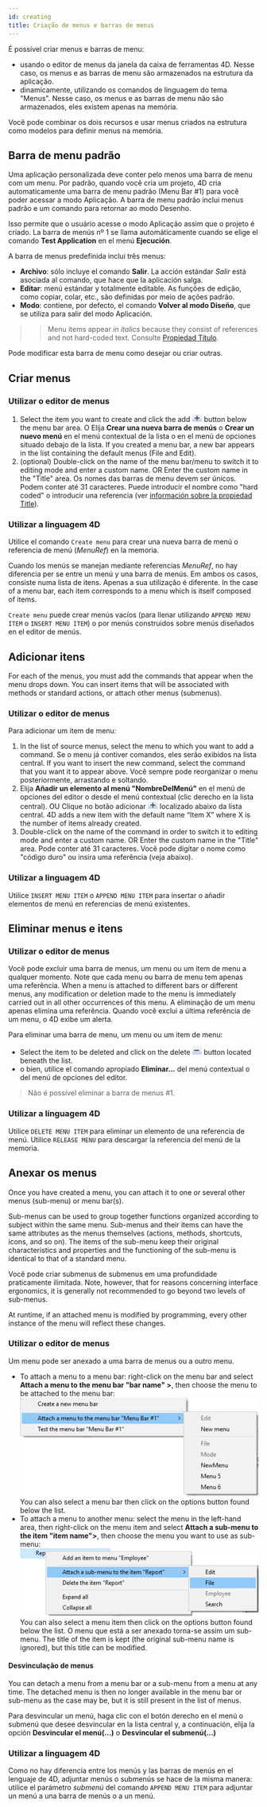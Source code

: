 ```yaml
---
id: creating
title: Criação de menus e barras de menus
---
```


É possível criar menus e barras de menu:

- usando o editor de menus da janela da caixa de ferramentas 4D. Nesse caso, os menus e as barras de menu são armazenados na estrutura da aplicação.
- dinamicamente, utilizando os comandos de linguagem do tema "Menus". Nesse caso, os menus e as barras de menu não são armazenados, eles existem apenas na memória.

Você pode combinar os dois recursos e usar menus criados na estrutura como modelos para definir menus na memória.

## Barra de menu padrão

Uma aplicação personalizada deve conter pelo menos uma barra de menu com um menu. Por padrão, quando você cria um projeto, 4D cria automaticamente uma barra de menu padrão (Menu Bar #1) para você poder acessar a modo Aplicação. A barra de menu padrão inclui menus padrão e um comando para retornar ao modo Desenho.

Isso permite que o usuário acesse o modo Aplicação assim que o projeto é criado. La barra de menús nº 1 se llama automáticamente cuando se elige el comando **Test Application** en el menú **Ejecución**.

A barra de menus predefinida inclui três menus:

- **Archivo**: sólo incluye el comando **Salir**. La acción estándar _Salir_ está asociada al comando, que hace que la aplicación salga.
- **Editar**: menú estándar y totalmente editable. As funções de edição, como copiar, colar, etc., são definidas por meio de ações padrão.
- **Modo**: contiene, por defecto, el comando **Volver al modo Diseño**, que se utiliza para salir del modo Aplicación.

> > Menu items appear _in italics_ because they consist of references and not hard-coded text. Consulte [Propiedad Título](properties.md#title).

Pode modificar esta barra de menu como desejar ou criar outras.

## Criar menus

### Utilizar o editor de menus

1. Select the item you want to create and click the add ![](../assets/en/Menus/PlussNew.png) button below the menu bar area.
   O
   Elija **Crear una nueva barra de menús** o **Crear un nuevo menú** en el menú contextual de la lista o en el menú de opciones situado debajo de la lista.
   If you created a menu bar, a new bar appears in the list containing the default menus (File and Edit).
2. (optional) Double-click on the name of the menu bar/menu to switch it to editing mode and enter a custom name.
   OR Enter the custom name in the "Title" area.
   Os nomes das barras de menu devem ser únicos. Podem conter até 31 caracteres. Puede introducir el nombre como "hard coded" o introducir una referencia (ver [información sobre la propiedad Title](properties.md#title)).

### Utilizar a linguagem 4D

Utilice el comando `Create menu` para crear una nueva barra de menú o referencia de menú (_MenuRef_) en la memoria.

Cuando los menús se manejan mediante referencias _MenuRef_, no hay diferencia per se entre un menú y una barra de menús. Em ambos os casos, consiste numa lista de itens. Apenas a sua utilização é diferente. In the case of a menu bar, each item corresponds to a menu which is itself composed of items.

`Create menu` puede crear menús vacíos (para llenar utilizando `APPEND MENU ITEM` o `INSERT MENU ITEM`) o por menús construidos sobre menús diseñados en el editor de menús.

## Adicionar itens

For each of the menus, you must add the commands that appear when the menu drops down. You can insert items that will be associated with methods or standard actions, or attach other menus (submenus).

### Utilizar o editor de menus

Para adicionar um item de menu:

1. In the list of source menus, select the menu to which you want to add a command.
   Se o menu já contiver comandos, eles serão exibidos na lista central. If you want to insert the new command, select the command that you want it to appear above. Você sempre pode reorganizar o menu posteriormente, arrastando e soltando.
2. Elija **Añadir un elemento al menú "NombreDelMenú"** en el menú de opciones del editor o desde el menú contextual (clic derecho en la lista central).
   OU
   Clique no botão adicionar ![](../assets/en/Menus/PlussNew.png) localizado abaixo da lista central.
   4D adds a new item with the default name “Item X” where X is the number of items already created.
3. Double-click on the name of the command in order to switch it to editing mode and enter a custom name.
   OR Enter the custom name in the "Title" area. Pode conter até 31 caracteres. Você pode digitar o nome como "código duro" ou insira uma referência (veja abaixo).

### Utilizar a linguagem 4D

Utilice `INSERT MENU ITEM` o `APPEND MENU ITEM` para insertar o añadir elementos de menú en referencias de menú existentes.

## Eliminar menus e itens

### Utilizar o editor de menus

Você pode excluir uma barra de menus, um menu ou um item de menu a qualquer momento. Note que cada menu ou barra de menu tem apenas uma referência. When a menu is attached to different bars or different menus, any modification or deletion made to the menu is immediately carried out in all other occurrences of this menu. A eliminação de um menu apenas elimina uma referência. Quando você exclui a última referência de um menu, o 4D exibe um alerta.

Para eliminar uma barra de menu, um menu ou um item de menu:

- Select the item to be deleted and click on the delete ![](../assets/en/Menus/MinussNew.png) button located beneath the list.
- o bien, utilice el comando apropiado **Eliminar...** del menú contextual o del menú de opciones del editor.

> Não é possível eliminar a barra de menus #1.

### Utilizar a linguagem 4D

Utilice `DELETE MENU ITEM` para eliminar un elemento de una referencia de menú. Utilice `RELEASE MENU` para descargar la referencia del menú de la memoria.

## Anexar os menus

Once you have created a menu, you can attach it to one or several other menus (sub-menu) or menu bar(s).

Sub-menus can be used to group together functions organized according to subject within the same menu. Sub-menus and their items can have the same attributes as the menus themselves (actions, methods, shortcuts, icons, and so on). The items of the sub-menu keep their original characteristics and properties and the functioning of the sub-menu is identical to that of a standard menu.

Você pode criar submenus de submenus em uma profundidade praticamente ilimitada. Note, however, that for reasons concerning interface ergonomics, it is generally not recommended to go beyond two levels of sub-menus.

At runtime, if an attached menu is modified by programming, every other instance of the menu will reflect these changes.

### Utilizar o editor de menus

Um menu pode ser anexado a uma barra de menus ou a outro menu.

- To attach a menu to a menu bar: right-click on the menu bar and select **Attach a menu to the menu bar "bar name" >**, then choose the menu to be attached to the menu bar:
  ![](../assets/en/Menus/attach.png)
  You can also select a menu bar then click on the options button found below the list.
- To attach a menu to another menu: select the menu in the left-hand area, then right-click on the menu item and select **Attach a sub-menu to the item "item name">**, then choose the menu you want to use as sub-menu:\
  ![](../assets/en/Menus/attach2.png)
  You can also select a menu item then click on the options button found below the list.
  O menu que está a ser anexado torna-se assim um sub-menu. The title of the item is kept (the original sub-menu name is ignored), but this title can be modified.

#### Desvinculação de menus

You can detach a menu from a menu bar or a sub-menu from a menu at any time. The detached menu is then no longer available in the menu bar or sub-menu as the case may be, but it is still present in the list of menus.

Para desvincular un menú, haga clic con el botón derecho en el menú o submenú que desee desvincular en la lista central y, a continuación, elija la opción **Desvincular el menú(...)** o **Desvincular el submenú(...)**

### Utilizar a linguagem 4D

Como no hay diferencia entre los menús y las barras de menús en el lenguaje de 4D, adjuntar menús o submenús se hace de la misma manera: utilice el parámetro _submenú_ del comando `APPEND MENU ITEM` para adjuntar un menú a una barra de menús o a un menú.

